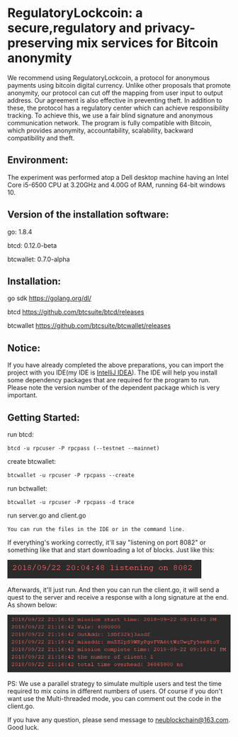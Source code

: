 # RegulatoryLockcoin: a secure,regulatory and privacy-preserving mix services for Bitcoin anonymity
We recommend using RegulatoryLockcoin, a protocol for anonymous payments using bitcoin digital currency. Unlike other proposals that promote anonymity, our protocol can cut off the mapping from user input to output address. Our agreement is also effective in preventing theft. In addition to these, the protocol has a regulatory center which can achieve responsibility tracking. To achieve this, we use a fair blind signature and anonymous communication network. The program is fully compatible with Bitcoin, which provides anonymity, accountability, scalability, backward compatibility and theft.
## Environment:

The experiment was performed atop a Dell desktop machine having an Intel Core i5-6500 CPU at 3.20GHz and 4.00G of RAM, running 64-bit windows 10.


## Version of the installation software:

go:  1.8.4

btcd:  0.12.0-beta

btcwallet:  0.7.0-alpha


## Installation:

go sdk https://golang.org/dl/

btcd https://github.com/btcsuite/btcd/releases

btcwallet https://github.com/btcsuite/btcwallet/releases

## Notice:

If you have already completed the above preparations, you can import the project with you IDE(my IDE is [IntelliJ IDEA](https://www.jetbrains.com/idea/)). The IDE will help you install some dependency packages that are required for the program to run. Please note the version number of the dependent package which is very important. 

## Getting Started:

run btcd:

    btcd -u rpcuser -P rpcpass (--testnet --mainnet)

create btcwallet:

    btcwallet -u rpcuser -P rpcpass --create

run bctwallet:

    btcwallet -u rpcuser -P rpcpass -d trace

run server.go and client.go

    You can run the files in the IDE or in the command line.

If everything's working correctly, it'll say "listening on port 8082" or something like that and start downloading a lot of blocks. 
Just like this:

![image](https://github.com/B-doublemint/LockCoin/blob/master/startup.PNG)

Afterwards, it'll just run. And then you can run the client.go, it will send a quest to the server and receive a response with a long signature at the end. As shown below:

![image](https://github.com/B-doublemint/LockCoin/blob/master/responsefromserver.PNG)

PS: We use a parallel strategy to simulate multiple users and test the time required to mix coins in different numbers of users. Of course if you don't want use the Multi-threaded mode, you can comment out the code in the client.go.

If you have any question, please send message to neublockchain@163.com. Good luck.
